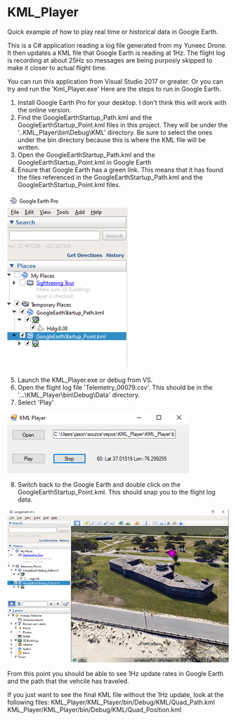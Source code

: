 # KML_Player
Quick example of how to play real time or historical data in Google Earth.

This is a C# application reading a log file generated from my Yuneec Drone. It then updates a KML file that Google Earth is reading at 1Hz. 
The flight log is recording at about 25Hz so messages are being purposly skipped to make it closer to actual flight time.

You can run this application from Visual Studio 2017 or greater. Or you can try and run the 'Kml_Player.exe' Here are the steps to run in Google Earth.

1. Install Google Earth Pro for your desktop. I don't think this will work with the online version. 
2. Find the GoogleEarthStartup_Path.kml and the GoogleEarthStartup_Point.kml files in this project. They will be under the '..KML_Player\bin\Debug\KML' directory. Be sure to select the ones under the bin directory because this is where the KML file will be written. 
3. Open the GoogleEarthStartup_Path.kml and the GoogleEarthStartup_Point.kml in Google Earth
4. Ensure that Google Earth has a green link. This means that it has found the files referenced in the GoogleEarthStartup_Path.kml and the GoogleEarthStartup_Point.kml files.

![](images/green_link.png)

5. Launch the KML_Player.exe or debug from VS.
6. Open the flight log file 'Telemetry_00079.csv'. This should be in the '...\KML_Player\bin\Debug\Data' directory.
7. Select 'Play'

![](images/app_screenshot.png)

8. Switch back to the Google Earth and double click on the GoogleEarthStartup_Point.kml. This should snap you to the flight log data.

![](images/Screenshot.png)

From this point you should be able to see 1Hz update rates in Google Earth and the path that the vehcile has traveled. 

If you just want to see the final KML file without the 1Hz update, look at the following files:
KML_Player/KML_Player/bin/Debug/KML/Quad_Path.kml
KML_Player/KML_Player/bin/Debug/KML/Quad_Position.kml
